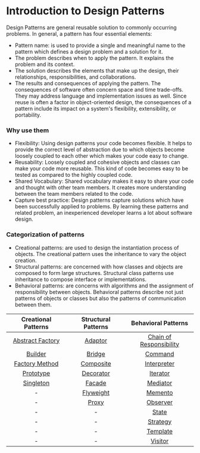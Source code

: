 # Introduction to Design Patterns

Design Patterns are general reusable solution to commonly occurring problems.
In general, a pattern has four essential elements:
* Pattern name: is used to provide a single and meaningful name to the pattern which defines a design problem and a solution for it.
* The problem describes when to apply the pattern. It explains the problem and its context.
* The solution describes the elements that make up the design, their relationships, responsibilities, and collaborations.
* The results and consequences of applying the pattern. The consequences of software often concern space and time trade-offs. 
    They may address language and implementation issues as well. Since reuse is often a factor in object-oriented design,
    the consequences of a pattern include its impact on a system's flexibility, extensibility, or portability.
    
### Why use them
* Flexibility: Using design patterns your code becomes flexible. It helps to provide the correct
    level of abstraction due to which objects become loosely coupled to each other which makes your code easy to change.
* Reusability: Loosely coupled and cohesive objects and classes can make your code more reusable. 
    This kind of code becomes easy to be tested as compared to the highly coupled code.
* Shared Vocabulary: Shared vocabulary makes it easy to share your code and thought with other team members. 
    It creates more understanding between the team members related to the code.
* Capture best practice: Design patterns capture solutions which have been successfully applied to problems. 
    By learning these patterns and related problem, an inexperienced developer learns a lot about software design.

### Categorization of patterns
* Creational patterns: are used to design the instantiation process of objects. 
    The creational pattern uses the inheritance to vary the object creation.
* Structural patterns: are concerned with how classes and objects are composed to form large structures. 
    Structural class patterns use inheritance to compose interface or implementations.
* Behavioral patterns: are concerns with algorithms and the assignment of responsibility between objects.
    Behavioral patterns describe not just patterns of objects or classes but also the patterns of communication between them.
    
|Creational Patterns|Structural Patterns|Behavioral Patterns|
|:-----------------:|:-----------------:|:-----------------:|
|[Abstract Factory](3-creational.md#abstract-factory-method-design-pattern)|[Adaptor](2-structural.md#adapter-design-patterns)|[Chain of Responsibility](4-behavioral.md#chain-of-responsibility-design-pattern)|
|[Builder](3-creational.md#builder-design-pattern)|[Bridge](2-structural.md#bridge-design-pattern)|[Command](4-behavioral.md#)|
|[Factory Method](3-creational.md#factory-method-design-pattern)|[Composite](2-structural.md#composite-design-pattern)|[Interpreter](4-behavioral.md#command-design-pattern)|
|[Prototype](3-creational.md#prototype-design-pattern)|[Decorator](2-structural.md#decorator-design-pattern)|[Iterator](4-behavioral.md#iterator-design-pattern)|
|[Singleton](3-creational.md#singleton-design-pattern)|[Facade](2-structural.md#facade-design-pattern)|[Mediator](4-behavioral.md#mediator-design-pattern)|
|-|[Flyweight](2-structural.md#flyweight-design-pattern)|[Memento](4-behavioral.md#memento-design-pattern)|
|-|[Proxy](2-structural.md#proxy-design-pattern)|[Observer](4-behavioral.md#observer-design-pattern)|
|-|-|[State](4-behavioral.md#state-design-pattern)|
|-|-|[Strategy](4-behavioral.md#strategy-design-pattern)|
|-|-|[Template](4-behavioral.md#template-design-pattern)|
|-|-|[Visitor](4-behavioral.md#visitor-design-pattern)|
